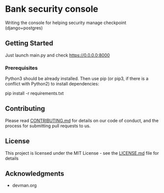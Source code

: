 # Bank security console

Writing the console for helping security manage checkpoint (django+postgres)

## Getting Started

Just launch main.py and check https://0.0.0.0:8000

### Prerequisites

Python3 should be already installed. Then use pip (or pip3, if there is a conflict with Python2) to install dependencies:

pip install -r requirements.txt

## Contributing

Please read [CONTRIBUTING.md](https://gist.github.com/PurpleBooth/b24679402957c63ec426) for details on our code of conduct, and the process for submitting pull requests to us.

## License

This project is licensed under the MIT License - see the [LICENSE.md](LICENSE.md) file for details

## Acknowledgments

* devman.org
